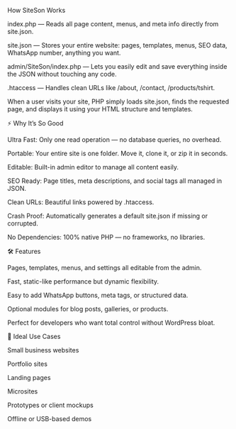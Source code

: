 How SiteSon Works

index.php — Reads all page content, menus, and meta info directly from site.json.

site.json — Stores your entire website: pages, templates, menus, SEO data, WhatsApp number, anything you want.

admin/SiteSon/index.php — Lets you easily edit and save everything inside the JSON without touching any code.

.htaccess — Handles clean URLs like /about, /contact, /products/tshirt.

When a user visits your site, PHP simply loads site.json, finds the requested page, and displays it using your HTML structure and templates.

⚡ Why It’s So Good

Ultra Fast: Only one read operation — no database queries, no overhead.

Portable: Your entire site is one folder. Move it, clone it, or zip it in seconds.

Editable: Built-in admin editor to manage all content easily.

SEO Ready: Page titles, meta descriptions, and social tags all managed in JSON.

Clean URLs: Beautiful links powered by .htaccess.

Crash Proof: Automatically generates a default site.json if missing or corrupted.

No Dependencies: 100% native PHP — no frameworks, no libraries.

🛠️ Features

Pages, templates, menus, and settings all editable from the admin.

Fast, static-like performance but dynamic flexibility.

Easy to add WhatsApp buttons, meta tags, or structured data.

Optional modules for blog posts, galleries, or products.

Perfect for developers who want total control without WordPress bloat.

💼 Ideal Use Cases

Small business websites

Portfolio sites

Landing pages

Microsites

Prototypes or client mockups

Offline or USB-based demos
